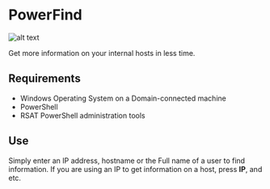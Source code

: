 # PowerFind
![alt text](https://imgur.com/tuNJtdC.png "PowerFind")


Get more information on your internal hosts in less time.

## Requirements
- Windows Operating System on a Domain-connected machine
- PowerShell
- RSAT PowerShell administration tools

## Use
Simply enter an IP address, hostname or the Full name of a user to find information.
If you are using an IP to get information on a host, press **IP**, and etc.
